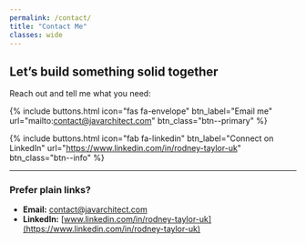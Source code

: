 ```yaml
---
permalink: /contact/
title: "Contact Me"
classes: wide
---
```


## Let’s build something solid together

Reach out and tell me what you need:

{% include buttons.html icon="fas fa-envelope" btn_label="Email me" url="mailto:contact@javarchitect.com" btn_class="btn--primary" %}

{% include buttons.html icon="fab fa-linkedin" btn_label="Connect on LinkedIn" url="https://www.linkedin.com/in/rodney-taylor-uk" btn_class="btn--info" %}

---

### Prefer plain links?
- <i class="fas fa-envelope"></i> **Email:** [contact@javarchitect.com](mailto:contact@javarchitect.com)  
- <i class="fab fa-linkedin"></i> **LinkedIn:** [www.linkedin.com/in/rodney-taylor-uk](https://www.linkedin.com/in/rodney-taylor-uk)


